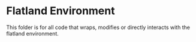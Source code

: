 # Flatland Environment

This folder is for all code that wraps, modifies or directly interacts with the flatland environment.

